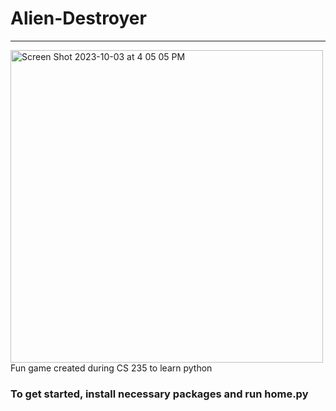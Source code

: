 # Alien-Destroyer
---
<img width="500" alt="Screen Shot 2023-10-03 at 4 05 05 PM" src="https://github.com/jakeevans00/Alien-Destroyer/assets/95377886/1852a81d-fdd4-4bbf-98b5-29db35c701db">
Fun game created during CS 235 to learn python 

### To get started, install necessary packages and run home.py
